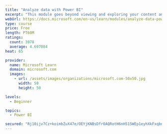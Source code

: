 ```yaml
---
title: "Analyze data with Power BI"
excerpt: "This module goes beyond viewing and exploring your content and explains how to interact with it by working with reports and dashboards to uncover and share new business insights."
webUrl: https://docs.microsoft.com/en-us/learn/modules/analyze-data-power-bi/
type: course
price: Free
length: PT60M
ratings:
  count: 3978
  average: 4.697084
heat: 65

provider:
  name: Microsoft Learn
  domain: microsoft.com
  images:
    - url: /assets/images/organizations/microsoft.com-50x50.jpg
      width: 50
      height: 50

levels:
  - Beginner

topics:
  - Power BI

secured: "Rj10ijv7Cz+koimbZuX47e/OEYjKNBsDfrOAQRotH6nH515WEp1eyhXkFxqbnpi2m/waMyB+iKGADUGv/F8CC0c+Q4RJdFb8Lf8gF0uTABaTyRpV1dVaPDxWTGGEskE2WnkIGQkEnIrEgrk3BNXNftRFNxwjG48cOTkFrCrddObQtO+ynjCTIqQ78ZKDr+6cQUZKaxZhdGUwPmOIO2Tz5yWgN/Zr109dW/72f7ZfnlXEN2xjHSxdv1BkLpO1ZzotDZbiCLA8YV3seWFF7a0o9JYhvb8bEfG7koe56PWTB+3v3p1YkhXJyAkJPq+d9+qqnK2wSf5flcHFlw1bt8cDbNYhE0uubmyxvgHoqGJD3RvOzW33W0OP6Wie/Zurj08F0eaZoVs0eOHKd3mIPY0dLw==;ITm0oQKu6wgLTcAFLzpg+A=="
---
```


